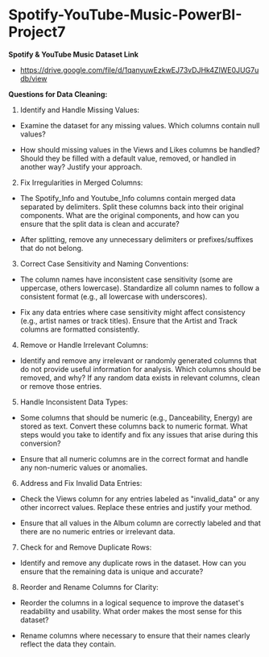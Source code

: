 # Spotify-YouTube-Music-PowerBI-Project7


**Spotify & YouTube Music Dataset Link** 
- https://drive.google.com/file/d/1qanyuwEzkwEJ73vDJHk4ZlWE0JUG7udb/view

**Questions for Data Cleaning:**

1. Identify and Handle Missing Values:

- Examine the dataset for any missing values. Which columns contain null values?

- How should missing values in the Views and Likes columns be handled? Should they be filled with a default value, removed, or handled in another way? Justify your approach.

2. Fix Irregularities in Merged Columns:

- The Spotify_Info and Youtube_Info columns contain merged data separated by delimiters. Split these columns back into their original components. What are the 
original components, and how can you ensure that the split data is clean and accurate?

- After splitting, remove any unnecessary delimiters or prefixes/suffixes that do not belong.

3. Correct Case Sensitivity and Naming Conventions:

- The column names have inconsistent case sensitivity (some are uppercase, others lowercase). Standardize all column names to follow a consistent format (e.g., all 
lowercase with underscores).

- Fix any data entries where case sensitivity might affect consistency (e.g., artist names or track titles). Ensure that the Artist and Track columns are formatted consistently.

4. Remove or Handle Irrelevant Columns:

- Identify and remove any irrelevant or randomly generated columns that do not provide useful information for analysis. Which columns should be removed, and why?
If any random data exists in relevant columns, clean or remove those entries.

5. Handle Inconsistent Data Types:

- Some columns that should be numeric (e.g., Danceability, Energy) are stored as text. Convert these columns back to numeric format. What steps would you take to identify and fix any issues that arise during this conversion?

- Ensure that all numeric columns are in the correct format and handle any non-numeric values or anomalies.

6. Address and Fix Invalid Data Entries:

- Check the Views column for any entries labeled as "invalid_data" or any other incorrect values. Replace these entries and justify your method.

- Ensure that all values in the Album column are correctly labeled and that there are no numeric entries or irrelevant data.

7. Check for and Remove Duplicate Rows:

- Identify and remove any duplicate rows in the dataset. How can you ensure that the remaining data is unique and accurate?

8. Reorder and Rename Columns for Clarity:

- Reorder the columns in a logical sequence to improve the dataset's readability and usability. What order makes the most sense for this dataset?

- Rename columns where necessary to ensure that their names clearly reflect the data they contain.
